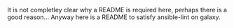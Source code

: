It is not completley clear why a README is required here, perhaps there is a good reason... Anyway here is a README to satisfy ansible-lint on galaxy.